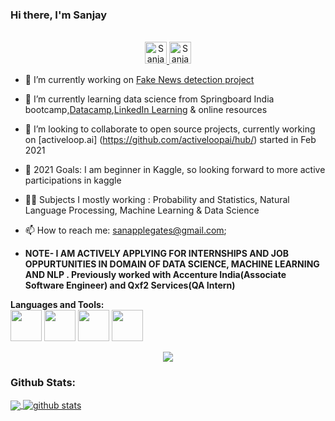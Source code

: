 
### 
### Hi there, I'm Sanjay  

<p align="center">
<br/>
<a href="https://www.linkedin.com/in/sanapplegates">
  <img alt="Sanjay's LinkdeIN" width="35px" src="https://image.flaticon.com/icons/svg/2111/2111465.svg" />
</a>
<a href="https://www.kaggle.com/sanapplegates">
  <img alt="Sanjay's Kaggle" width="35px" src="https://cdn3.iconfinder.com/data/icons/logos-and-brands-adobe/512/189_Kaggle-512.png" />
</a>

</p>



- 📖 I’m currently working on [Fake News detection project](https://github.com/sanapplegates/datascienceprojects/tree/master/NLP/Fake%20News)
- 📖 I’m currently learning data science from Springboard India bootcamp,[Datacamp](https://www.datacamp.org),[LinkedIn Learning](https://www.linkedin.com/learning/) & online resources
- 👯 I’m looking to collaborate to open source projects, currently working on [activeloop.ai] (https://github.com/activeloopai/hub/) started in Feb 2021
- 🥅 2021 Goals: I am beginner in Kaggle, so looking forward to more active participations in kaggle 
- 🤹🏽 Subjects I mostly working :   Probability and Statistics, Natural Language Processing,  Machine Learning &  Data Science
- 📫 How to reach me: <sanapplegates@gmail.com>;

- <b>NOTE- I AM ACTIVELY APPLYING FOR INTERNSHIPS AND JOB OPPURTUNITIES IN DOMAIN OF DATA SCIENCE, MACHINE LEARNING AND NLP . Previously worked with Accenture India(Associate Software Engineer) and Qxf2 Services(QA Intern)</b> 



**Languages and Tools:**  
<code><img height="50" src="https://upload.wikimedia.org/wikipedia/commons/c/c3/Python-logo-notext.svg"></code> 
<code><img height="50" src="https://cdn.algorithmia.com/developers/images/language_logos/pytorch.png"></code> 
<code><img height="50" src="https://colab.research.google.com/img/colab_favicon_256px.png"></code>
<code><img height="50" src="https://image.flaticon.com/icons/svg/1680/1680899.svg"></code>

<p align="center">
  <img alig src="https://github-profile-trophy.vercel.app/?username=sanapplegates&column=6&rank=SSS,SS,S,AAA,AA,A,B,C" />
</p>

 

### Github Stats:

<a href="https://github.com/sanapplegates">
  <img align="center" src="https://github-readme-stats.vercel.app/api/top-langs/?username=sanapplegates&theme=light&hide_langs_below=1" />
</a>
<a href="https://github.com/sanapplegates">
 <img align="center" src="https://github-readme-stats.vercel.app/api?username=sanapplegates&show_icons=true&theme=light&line_height=27" alt="github stats"/>
</a>


